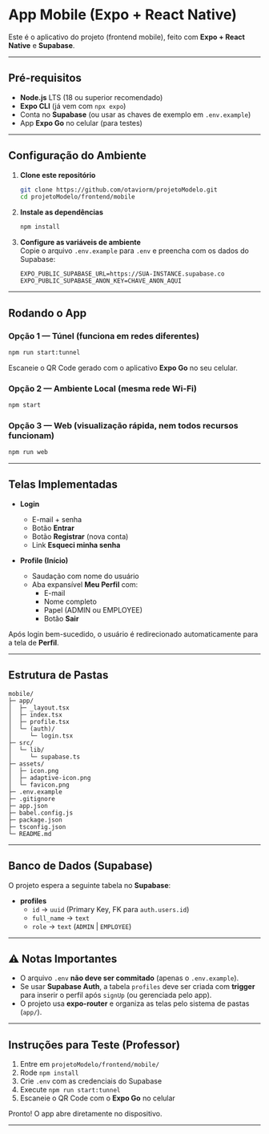 
# App Mobile (Expo + React Native)

Este é o aplicativo do projeto (frontend mobile), feito com **Expo + React Native** e **Supabase**.

---

##  Pré-requisitos
- **Node.js** LTS (18 ou superior recomendado)
- **Expo CLI** (já vem com `npx expo`)
- Conta no **Supabase** (ou usar as chaves de exemplo em `.env.example`)
- App **Expo Go** no celular (para testes)

---

##  Configuração do Ambiente

1. **Clone este repositório**  
   ```bash
   git clone https://github.com/otaviorm/projetoModelo.git
   cd projetoModelo/frontend/mobile
   ```

2. **Instale as dependências**  
   ```bash
   npm install
   ```

3. **Configure as variáveis de ambiente**  
   Copie o arquivo `.env.example` para `.env` e preencha com os dados do Supabase:
   ```
   EXPO_PUBLIC_SUPABASE_URL=https://SUA-INSTANCE.supabase.co
   EXPO_PUBLIC_SUPABASE_ANON_KEY=CHAVE_ANON_AQUI
   ```

---

##  Rodando o App

### Opção 1 — Túnel (funciona em redes diferentes)
```bash
npm run start:tunnel
```
Escaneie o QR Code gerado com o aplicativo **Expo Go** no seu celular.

### Opção 2 — Ambiente Local (mesma rede Wi-Fi)
```bash
npm start
```

### Opção 3 — Web (visualização rápida, nem todos recursos funcionam)
```bash
npm run web
```

---

##  Telas Implementadas

- **Login**  
  - E-mail + senha  
  - Botão **Entrar**  
  - Botão **Registrar** (nova conta)  
  - Link **Esqueci minha senha**

- **Profile (Início)**  
  - Saudação com nome do usuário  
  - Aba expansível **Meu Perfil** com:  
    - E-mail  
    - Nome completo  
    - Papel (ADMIN ou EMPLOYEE)  
    - Botão **Sair**

 Após login bem-sucedido, o usuário é redirecionado automaticamente para a tela de **Perfil**.

---

##  Estrutura de Pastas

```
mobile/
├─ app/
│  ├─ _layout.tsx
│  ├─ index.tsx
│  ├─ profile.tsx
│  └─ (auth)/
│     └─ login.tsx
├─ src/
│  └─ lib/
│     └─ supabase.ts
├─ assets/
│  ├─ icon.png
│  ├─ adaptive-icon.png
│  └─ favicon.png
├─ .env.example
├─ .gitignore
├─ app.json
├─ babel.config.js
├─ package.json
├─ tsconfig.json
└─ README.md
```

---

##  Banco de Dados (Supabase)

O projeto espera a seguinte tabela no **Supabase**:

- **profiles**
  - `id` → `uuid` (Primary Key, FK para `auth.users.id`)
  - `full_name` → `text`
  - `role` → `text` (`ADMIN` | `EMPLOYEE`)

---

## ⚠️ Notas Importantes

- O arquivo `.env` **não deve ser commitado** (apenas o `.env.example`).
- Se usar **Supabase Auth**, a tabela `profiles` deve ser criada com **trigger** para inserir o perfil após `signUp` (ou gerenciada pelo app).
- O projeto usa **expo-router** e organiza as telas pelo sistema de pastas (`app/`).

---

##  Instruções para Teste (Professor)

1. Entre em `projetoModelo/frontend/mobile/`
2. Rode `npm install`
3. Crie `.env` com as credenciais do Supabase
4. Execute `npm run start:tunnel`
5. Escaneie o QR Code com o **Expo Go** no celular

Pronto! O app abre diretamente no dispositivo.

---
